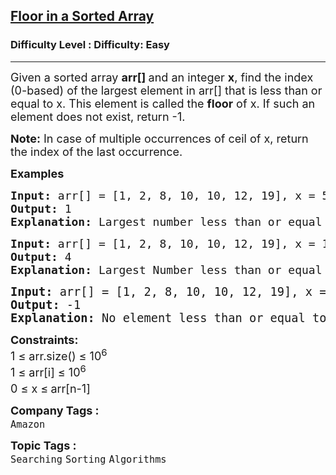 <h2><a href="https://www.geeksforgeeks.org/problems/floor-in-a-sorted-array-1587115620/1?">Floor in a Sorted Array</a></h2><h3>Difficulty Level : Difficulty: Easy</h3><hr><div class="problems_problem_content__Xm_eO"><p><span style="font-size: 18px;">Given a sorted array <strong>arr[] </strong>and an integer <strong>x</strong>, find the index (0-based) of the largest element in arr[] that is less than or equal to x. This element is called the <strong>floor</strong> of x. If such an element does not exist, return -1.</span></p>
<p><span style="font-size: 18px;"><strong>Note:</strong> In case of multiple occurrences of ceil of x, return the index of the last occurrence.</span></p>
<p><strong style="font-size: 18px;">Examples</strong></p>
<pre><span style="font-size: 18px;"><strong>Input: </strong>arr[] = [1, 2, 8, 10, 10, 12, 19], x = 5
<strong>Output: </strong>1<strong>
Explanation: </strong>Largest number less than or equal to 5 is 2, whose index is 1.</span></pre>
<pre><span style="font-size: 18px;"><strong>Input: </strong>arr[] = [1, 2, 8, 10, 10, 12, 19], x = 11
<strong>Output: </strong>4<strong>
Explanation: </strong>Largest Number less than or equal to 11 is 10, whose indices are 3 and 4. The index of last occurrence is 4.<br></span></pre>
<pre><span style="font-size: 14pt;"><strong>Input: </strong>arr[] = [1, 2, 8, 10, 10, 12, 19], x = 0<br><strong>Output: </strong>-1<strong>
Explanation: </strong>No element less than or equal to 0 is found. So, output is -1.</span></pre>
<p><span style="font-size: 18px;"><strong>Constraints:</strong><br>1 ≤ arr.size() ≤ 10<sup>6</sup><br>1 ≤ arr[i] ≤ 10<sup>6</sup><br>0 ≤ x ≤<sup> </sup>arr[n-1]</span></p></div><p><span style=font-size:18px><strong>Company Tags : </strong><br><code>Amazon</code>&nbsp;<br><p><span style=font-size:18px><strong>Topic Tags : </strong><br><code>Searching</code>&nbsp;<code>Sorting</code>&nbsp;<code>Algorithms</code>&nbsp;